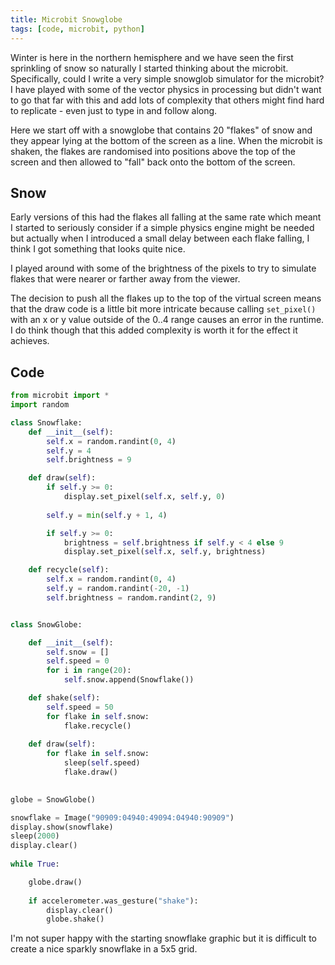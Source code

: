 ```yaml
---
title: Microbit Snowglobe
tags: [code, microbit, python]
---
```


Winter is here in the northern hemisphere and we have seen the first sprinkling of snow so naturally I started thinking about the microbit. Specifically, could I 
write a very simple snowglob simulator for the microbit? I have played with 
some of the vector physics in processing but didn't want to go that far with this 
and add lots of complexity that others might find hard to replicate - even just to 
type in and follow along. 

Here we start off with a snowglobe that contains 20 "flakes" of snow and they appear lying at the bottom of the screen as a line. When the microbit is shaken, the flakes are randomised into positions above the top of the screen and then allowed to "fall" back onto the bottom of the screen.  

## Snow 

Early versions of this had the flakes all falling at the same rate which meant I 
started to seriously consider if a simple physics engine might be needed but actually when I introduced a small delay between each flake falling, I think I got 
something that looks quite nice. 

I played around with some of the brightness of the pixels to try to simulate flakes that were nearer or farther away from the viewer. 

The decision to push all the flakes up to the top of the virtual screen means that the draw code is a little bit more intricate because calling ```set_pixel()``` with an x or y value outside of the 0..4 range causes an error in the runtime. I do think though that this added complexity is worth it for the effect it achieves.

## Code

```python
from microbit import *
import random

class Snowflake:
    def __init__(self):
        self.x = random.randint(0, 4)
        self.y = 4
        self.brightness = 9

    def draw(self):
        if self.y >= 0:
            display.set_pixel(self.x, self.y, 0)
            
        self.y = min(self.y + 1, 4)

        if self.y >= 0:
            brightness = self.brightness if self.y < 4 else 9
            display.set_pixel(self.x, self.y, brightness)

    def recycle(self):
        self.x = random.randint(0, 4)
        self.y = random.randint(-20, -1)
        self.brightness = random.randint(2, 9)


class SnowGlobe:

    def __init__(self):
        self.snow = []
        self.speed = 0
        for i in range(20):
            self.snow.append(Snowflake())

    def shake(self):
        self.speed = 50
        for flake in self.snow:
            flake.recycle()
            
    def draw(self):
        for flake in self.snow:
            sleep(self.speed)
            flake.draw()
            

globe = SnowGlobe()

snowflake = Image("90909:04940:49094:04940:90909")
display.show(snowflake)
sleep(2000)
display.clear()
        
while True:

    globe.draw()  
    
    if accelerometer.was_gesture("shake"):
        display.clear()
        globe.shake()

```

I'm not super happy with the starting snowflake graphic but it is difficult to 
create a nice sparkly snowflake in a 5x5 grid.

